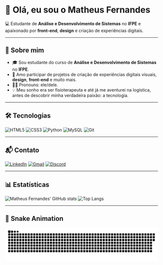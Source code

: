 # 👋 Olá, eu sou o Matheus Fernandes

💻 Estudante de **Análise e Desenvolvimento de Sistemas** no **IFPE** e apaixonado por **front-end**, **design** e criação de experiências digitais.

---

## 📌 Sobre mim
- 🎓 Sou estudante do curso de **Análise e Desenvolvimento de Sistemas** no **IFPE**.
- 🎨 Amo participar de projetos de criação de experiências digitais visuais, **design**, **front-end** e muito mais.
- 🙋‍♂️ Pronouns: ele/dele.
- 💡 Meu sonho era ser fisioterapeuta e até já me aventurei na logística, antes de descobrir minha verdadeira paixão: a tecnologia.

---

## 🛠 Tecnologias
![HTML5](https://img.shields.io/badge/HTML5-E34F26?style=for-the-badge&logo=html5&logoColor=white)
![CSS3](https://img.shields.io/badge/CSS3-1572B6?style=for-the-badge&logo=css3&logoColor=white)
![Python](https://img.shields.io/badge/Python-3776AB?style=for-the-badge&logo=python&logoColor=white)
![MySQL](https://img.shields.io/badge/MySQL-4479A1?style=for-the-badge&logo=mysql&logoColor=white)
![Git](https://img.shields.io/badge/Git-F05032?style=for-the-badge&logo=git&logoColor=white)

---

## 📬 Contato
[![LinkedIn](https://img.shields.io/badge/LinkedIn-0077B5?style=for-the-badge&logo=linkedin&logoColor=white)](https://www.linkedin.com/in/seulinkedin/)
[![Gmail](https://img.shields.io/badge/Gmail-D14836?style=for-the-badge&logo=gmail&logoColor=white)](mailto:matheusfernandes.trabalho@gmail.com)
[![Discord](https://img.shields.io/badge/Discord-5865F2?style=for-the-badge&logo=discord&logoColor=white)](#)

---

## 📊 Estatísticas
![Matheus Fernandes' GitHub stats](https://github-readme-stats.vercel.app/api?username=matheus-fernandes-dev&show_icons=true&theme=midnight-purple)
![Top Langs](https://github-readme-stats.vercel.app/api/top-langs/?username=matheus-fernandes-dev&layout=compact&theme=midnight-purple)

---

## 🐍 Snake Animation
![Snake animation](https://github.com/matheus-fernandes-dev/matheus-fernandes-dev/blob/output/github-contribution-grid-snake.svg)
